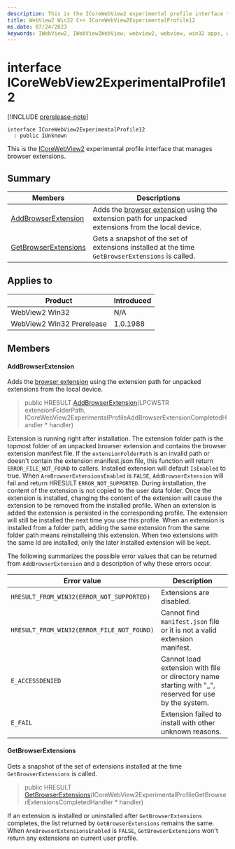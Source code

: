 ```yaml
---
description: This is the ICoreWebView2 experimental profile interface that manages browser extensions.
title: WebView2 Win32 C++ ICoreWebView2ExperimentalProfile12
ms.date: 07/24/2023
keywords: IWebView2, IWebView2WebView, webview2, webview, win32 apps, win32, edge, ICoreWebView2, ICoreWebView2Controller, browser control, edge html, ICoreWebView2ExperimentalProfile12
---
```


# interface ICoreWebView2ExperimentalProfile12

[!INCLUDE [prerelease-note](../includes/prerelease-note.md)]

```
interface ICoreWebView2ExperimentalProfile12
  : public IUnknown
```

This is the [ICoreWebView2](icorewebview2.md) experimental profile interface that manages browser extensions.

## Summary

 Members                        | Descriptions
--------------------------------|---------------------------------------------
[AddBrowserExtension](#addbrowserextension) | Adds the [browser extension](https://developer.mozilla.org/en-US/docs/Mozilla/Add-ons/WebExtensions) using the extension path for unpacked extensions from the local device.
[GetBrowserExtensions](#getbrowserextensions) | Gets a snapshot of the set of extensions installed at the time `GetBrowserExtensions` is called.

## Applies to

Product                         | Introduced
--------------------------------|---------------------------------------------
WebView2 Win32            |    N/A
WebView2 Win32 Prerelease |    1.0.1988

## Members

#### AddBrowserExtension

Adds the [browser extension](https://developer.mozilla.org/en-US/docs/Mozilla/Add-ons/WebExtensions) using the extension path for unpacked extensions from the local device.

> public HRESULT [AddBrowserExtension](#addbrowserextension)(LPCWSTR extensionFolderPath, ICoreWebView2ExperimentalProfileAddBrowserExtensionCompletedHandler * handler)

Extension is running right after installation. The extension folder path is the topmost folder of an unpacked browser extension and contains the browser extension manifest file. If the `extensionFolderPath` is an invalid path or doesn't contain the extension manifest.json file, this function will return `ERROR_FILE_NOT_FOUND` to callers. Installed extension will default `IsEnabled` to true. When `AreBrowserExtensionsEnabled` is `FALSE`, `AddBrowserExtension` will fail and return HRESULT `ERROR_NOT_SUPPORTED`. During installation, the content of the extension is not copied to the user data folder. Once the extension is installed, changing the content of the extension will cause the extension to be removed from the installed profile. When an extension is added the extension is persisted in the corresponding profile. The extension will still be installed the next time you use this profile. When an extension is installed from a folder path, adding the same extension from the same folder path means reinstalleing this extension. When two extensions with the same Id are installed, only the later installed extension will be kept.

The following summarizes the possible error values that can be returned from `AddBrowserExtension` and a description of why these errors occur.

Error value   |Description
--------- | ---------
`HRESULT_FROM_WIN32(ERROR_NOT_SUPPORTED)`|Extensions are disabled.
`HRESULT_FROM_WIN32(ERROR_FILE_NOT_FOUND)`|Cannot find `manifest.json` file or it is not a valid extension manifest.
`E_ACCESSDENIED`|Cannot load extension with file or directory name starting with "_", reserved for use by the system.
`E_FAIL`|Extension failed to install with other unknown reasons.

#### GetBrowserExtensions

Gets a snapshot of the set of extensions installed at the time `GetBrowserExtensions` is called.

> public HRESULT [GetBrowserExtensions](#getbrowserextensions)(ICoreWebView2ExperimentalProfileGetBrowserExtensionsCompletedHandler * handler)

If an extension is installed or uninstalled after `GetBrowserExtensions` completes, the list returned by `GetBrowserExtensions` remains the same. When `AreBrowserExtensionsEnabled` is `FALSE`, `GetBrowserExtensions` won't return any extensions on current user profile.

